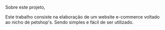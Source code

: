 Sobre este projeto,

Este trabalho consiste na elaboração de um website e-commerce
voltado ao nicho de petshop's. Sendo simples e fácil de ser 
utilizado.


